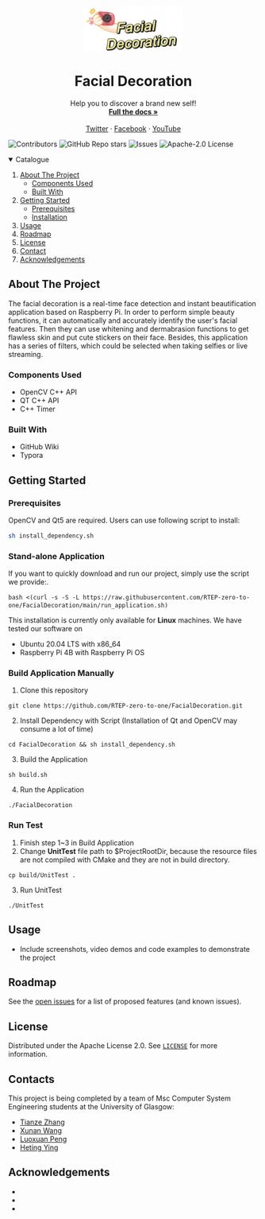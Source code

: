 <br />

<div align="center">


<img src="assets/logo.jpg" alt="logo" width="200" div al ign=center />

</div>

  <h1 align="center">Facial Decoration</h1>

  <p align="center">
    Help you to discover a brand new self!
    <br />
      <a href="https://github.com/RTEP-zero-to-one/FacialDecoration/wiki"><strong>Full the docs »</strong></a>
    <br />
    <br />
    <a href="https://twitter.com/FacialDecorati1">Twitter</a> 
    ·
    <a href="https://www.facebook.com/profile.php?id=100075055657851">Facebook</a>
    ·
    <a href="#">YouTube</a>
  </p>






</p>

![Contributors](https://img.shields.io/github/contributors/RTEP-zero-to-one/FacialDecorationTracing?style=for-the-badge)
![GitHub Repo stars](https://img.shields.io/github/stars/RTEP-zero-to-one/FacialDecorationTracing?style=for-the-badge)
![Issues](https://img.shields.io/github/issues-raw/RTEP-zero-to-one/FacialDecorationTracing?style=for-the-badge)
![Apache-2.0 License](https://img.shields.io/badge/LICENSE-Apache--2.0-yellowgreen?style=for-the-badge)



<details open="open">
  <summary>Catalogue</summary>
  <ol>
    <li>
      <a href="#about-the-project">About The Project</a>
      <ul>
        <li><a href="#components-used">Components Used</a></li>
        <li><a href="#built-with">Built With</a></li>
      </ul>
    </li>
    <li>
      <a href="#getting-started">Getting Started</a>
      <ul>
        <li><a href="#prerequisites">Prerequisites</a></li>
        <li><a href="#installation">Installation</a></li>
      </ul>
    </li>
    <li><a href="#usage">Usage</a></li>
    <li><a href="#roadmap">Roadmap</a></li>
    <li><a href="#license">License</a></li>
    <li><a href="#contact">Contact</a></li>
    <li><a href="#acknowledgements">Acknowledgements</a></li>
  </ol>
</details>




## About The Project

The facial decoration is a real-time face detection and instant beautification application based on Raspberry Pi.
In order to perform simple beauty functions, it can automatically and accurately identify the user's facial features. Then they can use whitening and dermabrasion functions to get flawless skin and put cute stickers on their face. Besides, this application has a series of filters, which could be selected when taking selfies or live streaming.

### Components Used

* OpenCV C++ API
* QT C++ API
* C++ Timer
### Built With

* GitHub Wiki
* Typora



## Getting Started


### Prerequisites

OpenCV and Qt5 are required. Users can use following script to install:

  ```sh
  sh install_dependency.sh
  ```

### Stand-alone Application

If you want to quickly download and run our project, simply use the script we provide:.
```
bash <(curl -s -S -L https://raw.githubusercontent.com/RTEP-zero-to-one/FacialDecoration/main/run_application.sh)
```

This installation is currently only available for **Linux** machines. We have tested our software on

- Ubuntu 20.04 LTS with x86_64
- Raspberry Pi 4B with Raspberry Pi OS

### Build Application Manually
1. Clone this repository
```
git clone https://github.com/RTEP-zero-to-one/FacialDecoration.git
```
2. Install Dependency with Script (Installation of Qt and OpenCV may consume a lot of time)
```
cd FacialDecoration && sh install_dependency.sh
```
3. Build the Application
```
sh build.sh
```
4. Run the Application
```
./FacialDecoration
```

### Run Test
1. Finish step 1~3 in Build Application
2. Change **UnitTest** file path to $ProjectRootDir, because the resource files are not compiled with CMake and they are not in build directory.
```
cp build/UnitTest .
```
3. Run UnitTest
```
./UnitTest
```



## Usage

* Include screenshots, video demos and code examples to demonstrate the project



## Roadmap

See the [open issues](https://github.com/RTEP-zero-to-one/FacialDecorationTracing/issues) for a list of proposed features (and known issues).



## License

Distributed under the Apache License 2.0. See [`LICENSE`](https://github.com/RTEP-zero-to-one/FacialDecorationTracing/blob/dev/LICENSE) for more information.



## Contacts

This project is being completed by a team of Msc Computer System Engineering students at the University of Glasgow:

* [Tianze Zhang](https://github.com/ZTZWILL) 
* [Xunan Wang](https://github.com/SheenaWang11)
* [Luoxuan Peng](https://github.com/Xxxuan11)
* [Heting Ying](https://github.com/XeonHis)




## Acknowledgements
* 
* 
* 
